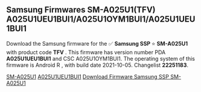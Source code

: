 <h2>Samsung Firmwares SM-A025U1(TFV) A025U1UEU1BUI1/A025U1OYM1BUI1/A025U1UEU1BUI1</h2>
Download the Samsung firmware for the ✅ <strong>Samsung SSP </strong> ⭐ <strong>SM-A025U1</strong> with product code <strong>TFV</strong> . This firmware has version number PDA <strong>A025U1UEU1BUI1</strong> and CSC A025U1OYM1BUI1. The operating system of this firmware is Android R , with build date 2021-10-05. Changelist <strong>22251183</strong>.


[SM-A025U1](https://samfirm.shop/samsung/model/SM-A025U1)
[A025U1UEU1BUI1](https://samfirm.shop/samsung/pda/A025U1UEU1BUI1)
[Download Firmware Samsung SSP SM-A025U1](https://samfirm.shop/samsung/firmware/462371)
